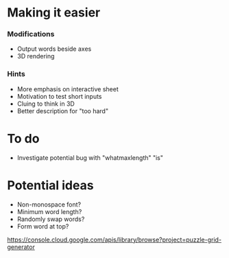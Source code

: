 # Making it easier
### Modifications
* Output words beside axes
* 3D rendering
### Hints
* More emphasis on interactive sheet
* Motivation to test short inputs
* Cluing to think in 3D
* Better description for "too hard"

# To do
* Investigate potential bug with "whatmaxlength" "is"

# Potential ideas
* Non-monospace font?
* Minimum word length?
* Randomly swap words?
* Form word at top?

https://console.cloud.google.com/apis/library/browse?project=puzzle-grid-generator